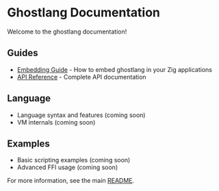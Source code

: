 # Ghostlang Documentation

Welcome to the ghostlang documentation!

## Guides

- [Embedding Guide](embedding.md) - How to embed ghostlang in your Zig applications
- [API Reference](api.md) - Complete API documentation

## Language

- Language syntax and features (coming soon)
- VM internals (coming soon)

## Examples

- Basic scripting examples (coming soon)
- Advanced FFI usage (coming soon)

For more information, see the main [README](../README.md).